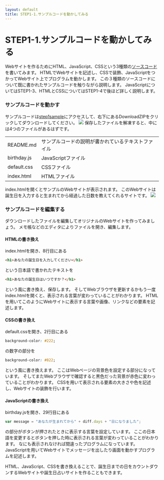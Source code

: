 ```yaml
---
layout: default
title: STEP1-1.サンプルコードを動かしてみる
---
```

# STEP1-1.サンプルコードを動かしてみる

Webサイトを作るためにHTML、JavaScript、CSSという3種類の[ソースコード](http://ja.wikipedia.org/wiki/%E3%82%BD%E3%83%BC%E3%82%B9%E3%82%B3%E3%83%BC%E3%83%89)を書いてみます。
HTMLでWebサイトを記述し、CSSで装飾、JavaScriptをつかってWebサイト上でプログラムを動かします。
この３種類のソースコードについて既に書かれたサンプルコードを触りながら説明します。
JavaScriptについてはSTEP1-3、HTMLとCSSについてはSTEP1-4で後ほど詳しく説明します。

### サンプルコードを動かす
サンプルコードは[step1sample](https://github.com/team-lab/step1sample)にアクセスして、右下にあるDownloadZIPをクリックしてダウンロードしてください。
![](../images/1_1_zip.png)
保存したファイルを解凍すると、中には4つのファイルがあるはずです。
<table>
<tr><td>README.md</td>  <td>サンプルコードの説明が書かれているテキストファイル</td></tr>
<tr><td>birthday.js</td><td>JavaScriptファイル</td></tr>
<tr><td>default.css</td><td>CSSファイル</td></tr>
<tr><td>index.html</td> <td>HTMLファイル</td></tr>
</table>

index.htmlを開くとサンプルのWebサイトが表示されます。
このWebサイトは誕生日を入力すると生まれてから経過した日数を教えてくれるサイトです。
![](../images/1_1_sample.png)

### サンプルコードを編集する
ダウンロードしたファイルを編集してオリジナルのWebサイトを作ってみましょう。
メモ帳などのエディタによりファイルを開き、編集します。

#### HTMLの書き換え
index.htmlを開き、8行目にある

```html
<h1>あなたの誕生日を入力してください</h1>
```
という日本語で書かれたテキストを

```html
<h1>あなたの誕生日はいつですか？</h1>
```
という風に書き換え、保存します。
そしてWebブラウザを更新するかもう一度index.htmlを開くと、表示される言葉が変わっていることがわかります。
HTMLを用いてこのようにWebサイトに表示する言葉や画像、リンクなどの要素を記述します。

#### CSSの書き換え
default.cssを開き、2行目にある

```css
background-color: #222;
```
の数字の部分を

```css
background-color: #822;
```
という風に書き換えます。
ここはWebページの背景色を設定する部分になっています。
そしてまたWebブラウザで確認すると黒色だった背景が赤色に変わっていることがわかります。
CSSを用いて表示される要素の大きさや色を記述し、Webサイトの装飾を行います。

#### JavaScriptの書き換え
birthday.jsを開き、29行目にある

```js
var message = "あなたが生まれてから" + diff.days + "日になりました";
```
の部分がボタンが押されたときに表示する言葉を設定しています。
ここの日本語を変更するとボタンを押した時に表示される言葉が変わっていることがわかります。
なにも表示されなければ間違ったプログラムになっています。
JavaScriptを用いてWebサイトでメッセージを出したり画面を動かすプログラムを記述します。

HTML、JavaScript、CSSを書き換えることで、誕生日までの日をカウントダウンするWebサイトや誕生日占いサイトを作ることもできます。
